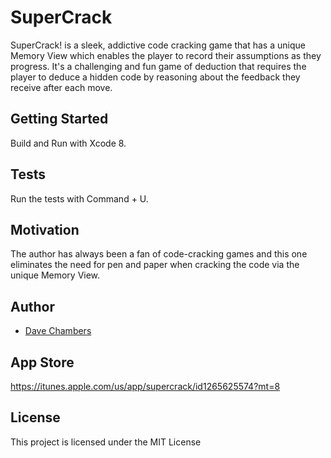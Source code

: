 # SuperCrack

SuperCrack! is a sleek, addictive code cracking game that has a unique Memory View which enables the player to record their assumptions as they progress. It's a challenging and fun game of deduction that requires the player to deduce a hidden code by reasoning about the feedback they receive after each move.

## Getting Started

Build and Run with Xcode 8.

## Tests

Run the tests with Command + U.

## Motivation

The author has always been a fan of code-cracking games and this one eliminates the need for pen and paper when cracking the code via the unique Memory View.

## Author

* [Dave Chambers](http://www.davechambers.co.uk/)

## App Store

https://itunes.apple.com/us/app/supercrack/id1265625574?mt=8

## License

This project is licensed under the MIT License
